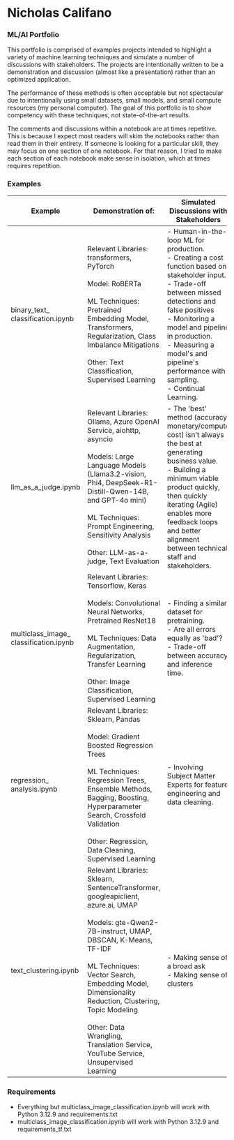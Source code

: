 # Nicholas Califano
### ML/AI Portfolio

This portfolio is comprised of examples projects intended to highlight a variety of machine learning techniques and simulate a number of discussions with stakeholders. The projects are intentionally written to be a demonstration and discussion (almost like a presentation) rather than an optimized application.

The performance of these methods is often acceptable but not spectacular due to intentionally using small datasets, small models, and small compute resources (my personal computer). The goal of this portfolio is to show competency with these techniques, not state-of-the-art results. 

The comments and discussions within a notebook are at times repetitive. This is because I expect most readers will skim the notebooks rather than read them in their entirety. If someone is looking for a particular skill, they may focus on one section of one notebook. For that reason, I tried to make each section of each notebook make sense in isolation, which at times requires repetition.

### Examples
| Example          | Demonstration of:                                   | Simulated Discussions with Stakeholders   |
|------------------|-----------------------------------------------------|-------------------------------------------|
| binary_text_<br />classification.ipynb | Relevant Libraries: transformers, PyTorch <br /><br /> Model: RoBERTa <br /><br /> ML Techniques: Pretrained Embedding Model, Transformers, Regularization, Class Imbalance Mitigations <br /><br /> Other: Text Classification, Supervised Learning | - Human-in-the-loop ML for production. <br /> - Creating a cost function based on stakeholder input. <br /> - Trade-off between missed detections and false positives <br /> - Monitoring a model and pipeline in production. <br /> - Measuring a model's and pipeline's performance with sampling. <br /> - Continual Learning. | 
| llm_as_a_judge.ipynb | Relevant Libraries: Ollama, Azure OpenAI Service, aiohttp, asyncio <br /><br /> Models: Large Language Models (Llama3.2-vision, Phi4, DeepSeek-R1-Distill-Qwen-14B, and GPT-4o mini) <br /><br /> ML Techniques: Prompt Engineering, Sensitivity Analysis <br /><br /> Other: LLM-as-a-judge, Text Evaluation | - The 'best' method (accuracy, monetary/compute cost) isn’t always the best at generating business value. <br /> - Building a minimum viable product quickly, then quickly iterating (Agile) enables more feedback loops and better alignment between technical staff and stakeholders. |
| multiclass_image_<br />classification.ipynb | Relevant Libraries: Tensorflow, Keras <br /><br /> Models: Convolutional Neural Networks, Pretrained ResNet18 <br /><br /> ML Techniques: Data Augmentation, Regularization, Transfer Learning <br /><br />  Other: Image Classification, Supervised Learning | - Finding a similar dataset for pretraining. <br /> - Are all errors equally as 'bad'? <br /> - Trade-off between accuracy and inference time. |
| regression_<br />analysis.ipynb | Relevant Libraries: Sklearn, Pandas <br /><br /> Model: Gradient Boosted Regression Trees <br /><br /> ML Techniques: Regression Trees, Ensemble Methods, Bagging, Boosting, Hyperparameter Search, Crossfold Validation <br /><br /> Other: Regression, Data Cleaning, Supervised Learning | - Involving Subject Matter Experts for feature engineering and data cleaning. |
| text_clustering.ipynb | Relevant Libraries: Sklearn, SentenceTransformer, googleapiclient, azure.ai, UMAP <br /><br /> Models: gte-Qwen2-7B-instruct, UMAP, DBSCAN, K-Means, TF-IDF <br /><br /> ML Techniques: Vector Search, Embedding Model, Dimensionality Reduction, Clustering, Topic Modeling <br /><br /> Other: Data Wrangling, Translation Service, YouTube Service, Unsupervised Learning | - Making sense of a broad ask <br /> - Making sense of clusters |

### Requirements
* Everything but multiclass_image_classification.ipynb will work with Python 3.12.9 and requirements.txt
* multiclass_image_classification.ipynb will work with Python 3.12.9 and requirements_tf.txt